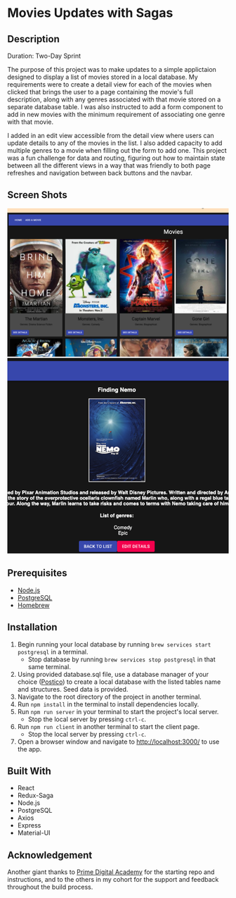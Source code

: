 # Movies Updates with Sagas

## Description

Duration: Two-Day Sprint

The purpose of this project was to make updates to a simple applictaion designed to display a list of movies stored in a local 
database. My requirements were to create a detail view for each of the movies when clicked that brings the user to a page containing the 
movie's full description, along with any genres associated with that movie stored on a separate database table. I was also instructed to add
a form component to add in new movies with the minimum requirement of associating one genre with that movie.

I added in an edit view accessible from the detail view where users can update details to any of the movies in the list. I also added
capacity to add multiple genres to a movie when filling out the form to add one. This project was a fun challenge for data and routing, 
figuring out how to maintain state between all the different views in a way that was friendly to both page refreshes and navigation between 
back buttons and the navbar. 

## Screen Shots

![app screenshot](/wireframes/ScreenShot1.png)
![app screenshot](/wireframes/ScreenShot2.png)

## Prerequisites

- [Node.js](https://nodejs.org/en/)
- [PostgreSQL](https://www.postgresql.org/)
- [Homebrew](https://brew.sh/)

## Installation


1. Begin running your local database by running `brew services start postgresql` in a terminal.
    - Stop database by running `brew services stop postgresql` in that same terminal.
2. Using provided database.sql file, use a database manager of your choice ([Postico](https://eggerapps.at/postico/)) to create a local
database with the listed tables name and structures. Seed data is provided.
3. Navigate to the root directory of the project in another terminal.
4. Run `npm install` in the terminal to install dependencies locally.
5. Run `npm run server` in your terminal to start the project's local server.
    - Stop the local server by pressing `ctrl-c`.
6. Run `npm run client` in another terminal to start the client page.
    - Stop the local server by pressing `ctrl-c`.    
7. Open a browser window and navigate to [http://localhost:3000/](http://localhost:3000/) to use the app.

## Built With

- React
- Redux-Saga
- Node.js
- PostgreSQL
- Axios
- Express
- Material-UI

## Acknowledgement

Another giant thanks to [Prime Digital Academy](https://www.primeacademy.io/) for the starting repo and instructions, and to the others
in my cohort for the support and feedback throughout the build process.